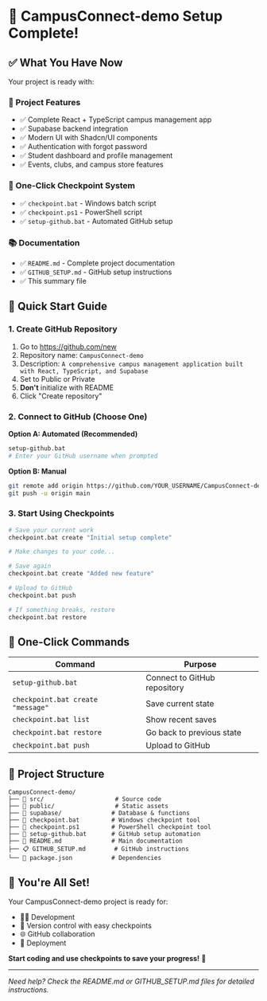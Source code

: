 # 🎉 CampusConnect-demo Setup Complete!

## ✅ What You Have Now

Your project is ready with:

### 🔧 Project Features
- ✅ Complete React + TypeScript campus management app
- ✅ Supabase backend integration
- ✅ Modern UI with Shadcn/UI components
- ✅ Authentication with forgot password
- ✅ Student dashboard and profile management
- ✅ Events, clubs, and campus store features

### 🚀 One-Click Checkpoint System
- ✅ `checkpoint.bat` - Windows batch script
- ✅ `checkpoint.ps1` - PowerShell script
- ✅ `setup-github.bat` - Automated GitHub setup

### 📚 Documentation
- ✅ `README.md` - Complete project documentation
- ✅ `GITHUB_SETUP.md` - GitHub setup instructions
- ✅ This summary file

## 🚀 Quick Start Guide

### 1. Create GitHub Repository
1. Go to https://github.com/new
2. Repository name: `CampusConnect-demo`
3. Description: `A comprehensive campus management application built with React, TypeScript, and Supabase`
4. Set to Public or Private
5. **Don't** initialize with README
6. Click "Create repository"

### 2. Connect to GitHub (Choose One)

**Option A: Automated (Recommended)**
```bash
setup-github.bat
# Enter your GitHub username when prompted
```

**Option B: Manual**
```bash
git remote add origin https://github.com/YOUR_USERNAME/CampusConnect-demo.git
git push -u origin main
```

### 3. Start Using Checkpoints

```bash
# Save your current work
checkpoint.bat create "Initial setup complete"

# Make changes to your code...

# Save again
checkpoint.bat create "Added new feature"

# Upload to GitHub
checkpoint.bat push

# If something breaks, restore
checkpoint.bat restore
```

## 🎯 One-Click Commands

| Command | Purpose |
|---------|---------|
| `setup-github.bat` | Connect to GitHub repository |
| `checkpoint.bat create "message"` | Save current state |
| `checkpoint.bat list` | Show recent saves |
| `checkpoint.bat restore` | Go back to previous state |
| `checkpoint.bat push` | Upload to GitHub |

## 📂 Project Structure

```
CampusConnect-demo/
├── 📁 src/                    # Source code
├── 📁 public/                 # Static assets
├── 📁 supabase/              # Database & functions
├── 🔧 checkpoint.bat         # Windows checkpoint tool
├── 🔧 checkpoint.ps1         # PowerShell checkpoint tool
├── 🚀 setup-github.bat       # GitHub setup automation
├── 📖 README.md              # Main documentation
├── 📋 GITHUB_SETUP.md        # GitHub instructions
└── 📄 package.json           # Dependencies
```

## 🎊 You're All Set!

Your CampusConnect-demo project is ready for:
- 🧑‍💻 Development
- 📝 Version control with easy checkpoints
- 🌐 GitHub collaboration
- 🚀 Deployment

**Start coding and use checkpoints to save your progress!** 🎯

---

*Need help? Check the README.md or GITHUB_SETUP.md files for detailed instructions.*
